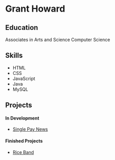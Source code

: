 # Grant Howard

## Education

Associates in Arts and Science
Computer Science

## Skills

- HTML
- CSS
- JavaScript
- Java
- MySQL

## Projects

#### In Development

- [Single Pay News](singlepaynew.com)

#### Finished Projects

- [Rice Band](riceband.com)

##

<!--
**Howard404/Howard404** is a ✨ _special_ ✨ repository because its `README.md` (this file) appears on your GitHub profile.

Here are some ideas to get you started:

- 🔭 I’m currently working on ...
- 🌱 I’m currently learning ...
- 👯 I’m looking to collaborate on ...
- 🤔 I’m looking for help with ...
- 💬 Ask me about ...
- 📫 How to reach me: ...
- 😄 Pronouns: ...
- ⚡ Fun fact: ...
-->
